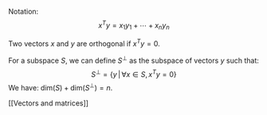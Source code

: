 Notation:
$$
x^T y = x_1 y_1 + \cdots + x_n y_n
$$

Two vectors $x$ and $y$ are orthogonal if $x^T y = 0$.

For a subspace $S$, we can define $S^\perp$ as the subspace of vectors $y$ such that:
$$
S^\perp = \{ y \,|\, \forall x \in S, x^Ty = 0\}
$$
We have: $\text{dim}(S) + \text{dim}(S^\perp) = n$.

[[Vectors and matrices]]